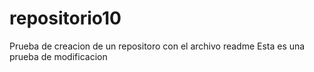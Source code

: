 # repositorio10
Prueba de creacion de un repositoro con el archivo readme
Esta es una prueba de modificacion
